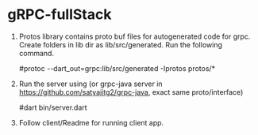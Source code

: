 # gRPC-fullStack
1. Protos library contains proto buf files for autogenerated code for grpc.
    Create folders in lib dir as lib/src/generated.
    Run the following command.

    #protoc --dart_out=grpc:lib/src/generated -Iprotos protos/*
2. Run the server using (or grpc-java server in https://github.com/satyajitg2/grpc-java, exact same proto/interface)
   
    #dart bin/server.dart


4. Follow client/Readme for running client app.
